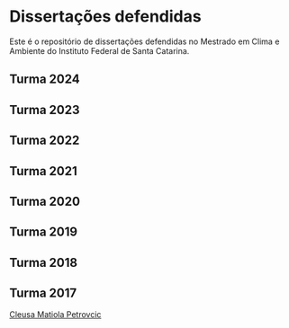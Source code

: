 # Dissertações defendidas
Este é o repositório de dissertações defendidas no Mestrado em Clima e Ambiente do Instituto Federal de Santa Catarina.

## Turma 2024

## Turma 2023

## Turma 2022

## Turma 2021

## Turma 2020

## Turma 2019

## Turma 2018

## Turma 2017

[Cleusa Matiola Petrovcic](https://github.com/users/sergiopetrovcic/projects/8/views/1?layout=roadmap)